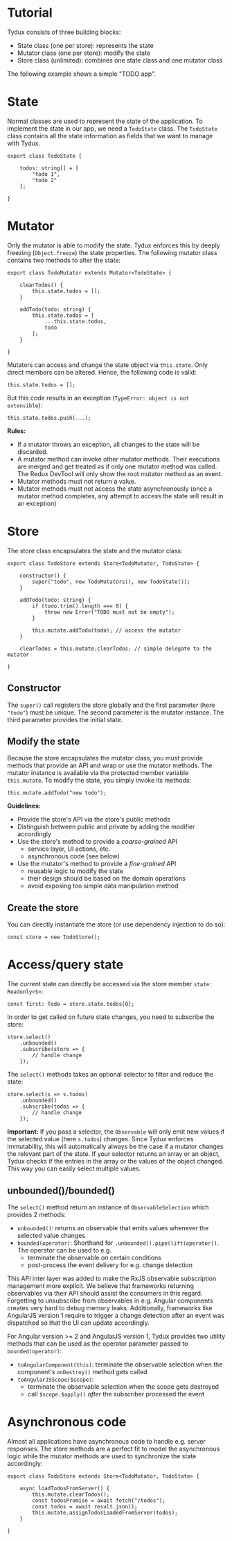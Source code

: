 # Tutorial

Tydux consists of three building blocks:

- State class (one per store): represents the state
- Mutator class (one per store): modify the state
- Store class (unlimited): combines one state class and one mutator class 

The following example shows a simple "TODO app".

# State 

Normal classes are used to represent the state of the application. To implement the state in our app, we need a `TodoState` class. The `TodoState` class contains all the state information as fields that we want to manage with Tydux.

```
export class TodoState {

    todos: string[] = [
        "todo 1",
        "todo 2"
    ];

}
```

# Mutator

Only the mutator is able to modify the state. Tydux enforces this by deeply freezing (`Object.freeze`) the state properties. The following mutator class contains two methods to alter the state:

```
export class TodoMutator extends Mutator<TodoState> {

    clearTodos() {
        this.state.todos = [];
    }

    addTodo(todo: string) {
        this.state.todos = [
            ...this.state.todos,
            todo
        ];
    }

}
```

Mutators can access and change the state object via `this.state`. Only direct members can be altered. Hence, the following code is valid:

```
this.state.todos = [];
```

But this code results in an exception (`TypeError: object is not extensible`):

```
this.state.todos.push(...);
```

**Rules:**

- If a mutator throws an exception, all changes to the state will be discarded.
- A mutator method can invoke other mutator methods. Their executions are merged and get treated as if only one mutator method was called. The Redux DevTool will only show the root mutator method as an event.
- Mutator methods must not return a value.
- Mutator methods must not access the state asynchronously (once a mutator method completes, any attempt to access the state will result in an exception)


# Store

The store class encapsulates the state and the mutator class:

```
export class TodoStore extends Store<TodoMutator, TodoState> {

    constructor() {
        super("todo", new TodoMutators(), new TodoState());
    }

    addTodo(todo: string) {
        if (todo.trim().length === 0) {
            throw new Error("TODO must not be empty");
        }

        this.mutate.addTodo(todo); // access the mutator
    }

    clearTodos = this.mutate.clearTodos; // simple delegate to the mutator

}
```

## Constructor 

The `super()` call registers the store globally and the first parameter (here `"todo"`) must be unique. The second parameter is the mutator instance. The third parameter provides the initial state.


## Modify the state

Because the store encapsulates the mutator class, you must provide methods that provide an API and wrap or use the mutator methods. The mutator instance is available via the protected member variable `this.mutate`. To modify the state, you simply invoke its methods:

```
this.mutate.addTodo("new todo");
```

**Guidelines:**

- Provide the store's API via the store's public methods
- Distinguish between public and private by adding the modifier accordingly
- Use the store's method to provide a *coarse-grained* API
    - service layer, UI actions, etc.
    - asynchronous code (see below)
- Use the mutator's method to provide a *fine-grained* API
    - reusable logic to modify the state
    - their design should be based on the domain operations
    - avoid exposing too simple data manipulation method  
  

## Create the store

You can directly instantiate the store (or use dependency injection to do so):

```
const store = new TodoStore();
```


# Access/query state

The current state can directly be accessed via the store member `state: Readonly<S>`: 

```
const first: Todo = store.state.todos[0];
```

In order to get called on future state changes, you need to subscribe the store:

```
store.select()
    .unbounded()
    .subscribe(store => {
        // handle change
    });
```

The `select()` methods takes an optional selector to filter and reduce the state:

```
store.select(s => s.todos)
    .unbounded()
    .subscribe(todos => {
        // handle change
    });
```

**Important:** If you pass a selector, the `Observable` will only emit new values if the selected value (here `s.todos`) changes. Since Tydux enforces immutability, this will automatically always be the case if a mutator changes the relevant part of the state. If your selector returns an array or an object, Tydux checks if the entries in the array or the values of the object changed. This way you can easily select multiple values. 

## unbounded()/bounded()

The `select()` method return an instance of `ObservableSelection` which provides 2 methods:

- `unbounded()`: returns an observable that emits values whenever the selected value changes
- `bounded(operator)`: Shorthand for `.unbounded().pipe(lift(operator))`. The operator can be used to e.g.
	- terminate the observable on certain conditions
	- post-process the event delivery for e.g. change detection 

This API inter layer was added to make the RxJS observable subscription management more explicit. We believe that frameworks returning observables via their API should assist the consumers in this regard. Forgetting to unsubscribe from observables in e.g. Angular components creates very hard to debug memory leaks. Additionally, frameworks like AngularJS version 1 require to trigger a change detection after an event was dispatched so that the UI can update accordingly. 

For Angular version >= 2 and AngularJS version 1, Tydux provides two utility methods that can be used as the operator parameter passed to `bounded(operator)`:

- `toAngularComponent(this)`: terminate the observable selection when the component's `onDestroy()` method gets called
- `toAngularJSScope($scope)`: 
	- terminate the observable selection when the scope gets destroyed
	- call `$scope.$apply()` *after* the subscriber processed the event


# Asynchronous code

Almost all applications have asynchronous code to handle e.g. server responses. The store methods are a perfect fit to model the asynchronous logic while the mutator methods are used to synchronize the state accordingly:


```
export class TodoStore extends Store<TodoMutator, TodoState> {

    async loadTodosFromServer() {
        this.mutate.clearTodos();
        const todosPromise = await fetch("/todos");
        const todos = await result.json();
        this.mutate.assignTodosLoadedFromServer(todos);
    }
    
}
```


